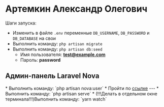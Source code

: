 <h1>Артемкин Александр Олегович</h1>

Шаги запуска:
* Изменить в файле `.env` переменные `DB_USERNAME`, `DB_PASSWORD` и `DB_DATABASE` на свои
* Выполнить команду: `php artisan migrate`
* Выполнить команду: `php artisan db:seed`
    * Имя пользователя: **test@example.com**
    * Пароль: **password**
<h2>Админ-панель Laravel Nova</h2>
* Выполнить команду: `php artisan nova:user`
* Пройти по <a href="http://127.0.0.1:8000/nova">ссылке</a>
---
* Выполнить команду: `php artisan serve`
* (!!!Делать в отдельном окне терминала!!!)Выполнить команду: `yarn watch`
